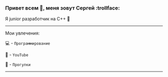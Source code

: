 
### Привет всем 👋, меня зовут Сергей  :trollface:

 Я  junior разработчик на С++ :hammer:

---

Мои увлечения:

:computer: - <code>Программирование</code>

:notebook: - <code>YouTube</code>

:pray: - <code>Прогулки</code>

---
